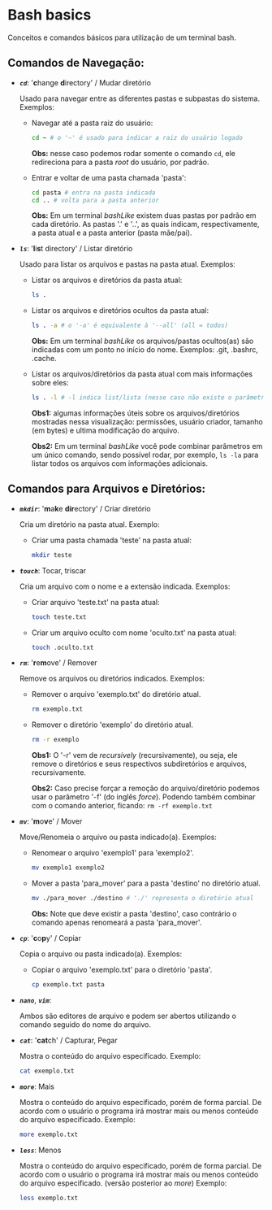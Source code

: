 # Bash basics

Conceitos e comandos básicos para utilização de um terminal bash.

## Comandos de Navegação:

- **_`cd`_**: '**c**hange **d**irectory' / Mudar diretório

  Usado para navegar entre as diferentes pastas e subpastas do sistema. Exemplos:

  - Navegar até a pasta raiz do usuário:

    ```sh
    cd ~ # o '~' é usado para indicar a raiz do usuário logado
    ```

    **Obs:** nesse caso podemos rodar somente o comando `cd`, ele redireciona para
    a pasta _root_ do usuário, por padrão.

  - Entrar e voltar de uma pasta chamada 'pasta':

    ```sh
    cd pasta # entra na pasta indicada
    cd .. # volta para a pasta anterior
    ```

    **Obs:** Em um terminal _bashLike_ existem duas pastas por padrão em cada diretório.
    As pastas '.' e '..', as quais indicam, respectivamente, a pasta atual e a
    pasta anterior (pasta mãe/pai).

- **_`ls`_**: '**l**i**s**t directory' / Listar diretório

  Usado para listar os arquivos e pastas na pasta atual. Exemplos:

  - Listar os arquivos e diretórios da pasta atual:

    ```sh
    ls .
    ```

  - Listar os arquivos e diretórios ocultos da pasta atual:

    ```sh
    ls . -a # o '-a' é equivalente à '--all' (all = todos)
    ```

    **Obs:** Em um terminal _bashLike_ os arquivos/pastas ocultos(as) são indicadas
    com um ponto no início do nome. Exemplos: .git, .bashrc, .cache.

  - Listar os arquivos/diretórios da pasta atual com mais informações sobre eles:

    ```sh
    ls . -l # -l indica list/lista (nesse caso não existe o parâmetro '--list')
    ```

    **Obs1:** algumas informações úteis sobre os arquivos/diretórios mostradas
    nessa visualização: permissões, usuário criador, tamanho (em bytes) e ultima
    modificação do arquivo.

    **Obs2:** Em um terminal _bashLike_ você pode combinar parâmetros em um único
    comando, sendo possível rodar, por exemplo, `ls -la` para listar todos os
    arquivos com informações adicionais.

## Comandos para Arquivos e Diretórios:

- **_`mkdir`_**: '**m**a**k**e **dir**ectory' / Criar diretório

  Cria um diretório na pasta atual. Exemplo:

  - Criar uma pasta chamada 'teste' na pasta atual:

    ```sh
    mkdir teste
    ```

- **_`touch`_**: Tocar, triscar

  Cria um arquivo com o nome e a extensão indicada. Exemplos:

  - Criar arquivo 'teste.txt' na pasta atual:

    ```sh
    touch teste.txt
    ```

  - Criar um arquivo oculto com nome 'oculto.txt' na pasta atual:

    ```sh
    touch .oculto.txt
    ```

- **_`rm`_**: '**r**e**m**ove' / Remover

  Remove os arquivos ou diretórios indicados. Exemplos:

  - Remover o arquivo 'exemplo.txt' do diretório atual.

    ```sh
    rm exemplo.txt
    ```

  - Remover o diretório 'exemplo' do diretório atual.

    ```sh
    rm -r exemplo
    ```

    **Obs1:** O '-r' vem de _recursively_ (recursivamente), ou seja, ele remove
    o diretórios e seus respectivos subdiretórios e arquivos, recursivamente.

    **Obs2:** Caso precise forçar a remoção do arquivo/diretório podemos usar o
    parâmetro '-f' (do inglês _force_). Podendo também combinar com o comando
    anterior, ficando: `rm -rf exemplo.txt`

- **_`mv`_**: '**m**o**v**e' / Mover

  Move/Renomeia o arquivo ou pasta indicado(a). Exemplos:

  - Renomear o arquivo 'exemplo1' para 'exemplo2'.

    ```sh
    mv exemplo1 exemplo2
    ```

  - Mover a pasta 'para_mover' para a pasta 'destino' no diretório atual.

    ```sh
    mv ./para_mover ./destino # './' representa o diretório atual
    ```

    **Obs:** Note que deve existir a pasta 'destino', caso contrário o comando
    apenas renomeará a pasta 'para_mover'.

- **_`cp`_**: '**c**o**p**y' / Copiar

  Copia o arquivo ou pasta indicado(a). Exemplos:

  - Copiar o arquivo 'exemplo.txt' para o diretório 'pasta'.

    ```sh
    cp exemplo.txt pasta
    ```

- **_`nano`_**, **_`vim`_**:

  Ambos são editores de arquivo e podem ser abertos utilizando o comando seguido
  do nome do arquivo.

- **_`cat`_**: '**cat**ch' / Capturar, Pegar

  Mostra o conteúdo do arquivo especificado. Exemplo:

  ```sh
  cat exemplo.txt
  ```

- **_`more`_**: Mais

  Mostra o conteúdo do arquivo especificado, porém de forma parcial. De acordo
  com o usuário o programa irá mostrar mais ou menos conteúdo do arquivo
  especificado. Exemplo:

  ```sh
  more exemplo.txt
  ```

- **_`less`_**: Menos

  Mostra o conteúdo do arquivo especificado, porém de forma parcial. De acordo
  com o usuário o programa irá mostrar mais ou menos conteúdo do arquivo
  especificado. (versão posterior ao _more_) Exemplo:

  ```sh
  less exemplo.txt
  ```
